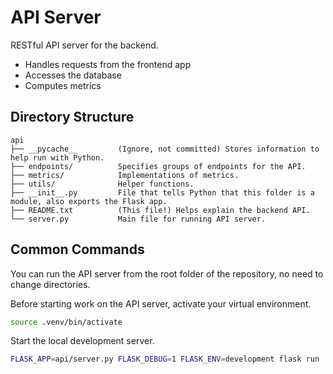 # API Server

RESTful API server for the backend.

- Handles requests from the frontend app
- Accesses the database
- Computes metrics

## Directory Structure

```
api
├── __pycache__         (Ignore, not committed) Stores information to help run with Python.
├── endpoints/          Specifies groups of endpoints for the API.
├── metrics/            Implementations of metrics.
├── utils/              Helper functions.
├── __init__.py         File that tells Python that this folder is a module, also exports the Flask app.
├── README.txt          (This file!) Helps explain the backend API.
└── server.py           Main file for running API server.
```

## Common Commands

You can run the API server from the root folder of the repository, no need to change directories.

Before starting work on the API server, activate your virtual environment.

```bash
source .venv/bin/activate
```

Start the local development server.

```bash
FLASK_APP=api/server.py FLASK_DEBUG=1 FLASK_ENV=development flask run
```
